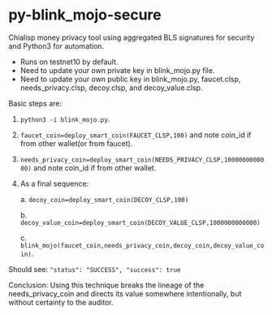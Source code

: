 # py-blink_mojo-secure
Chialisp money privacy tool using aggregated BLS signatures for security and Python3 for automation.

* Runs on testnet10 by default.
* Need to update your own private key in blink_mojo.py file.
* Need to update your own public key in blink_mojo.py, faucet.clsp, needs_privacy.clsp, decoy.clsp, and decoy_value.clsp.

Basic steps are:
1. `python3 -i blink_mojo.py`.
2. `faucet_coin=deploy_smart_coin(FAUCET_CLSP,100)` and note coin_id if from other wallet(or from faucet).
3. `needs_privacy_coin=deploy_smart_coin(NEEDS_PRIVACY_CLSP,1000000000000)` and note coin_id if from other wallet.
4. As a final sequence:

   a. `decoy_coin=deploy_smart_coin(DECOY_CLSP,100)`
   
   b. `decoy_value_coin=deploy_smart_coin(DECOY_VALUE_CLSP,1000000000000)`
   
   c. `blink_mojo(faucet_coin,needs_privacy_coin,decoy_coin,decoy_value_coin)`.
   
   
Should see:
`"status": "SUCCESS",
 "success": true`
 
 Conclusion: Using this technique breaks the lineage of the needs_privacy_coin and directs its value somewhere intentionally, but without certainty to the auditor.
